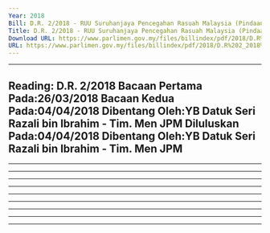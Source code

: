```yaml
---
Year: 2018
Bill: D.R. 2/2018 - RUU Suruhanjaya Pencegahan Rasuah Malaysia (Pindaan) 2018 (Lulus)
Title: D.R. 2/2018 - RUU Suruhanjaya Pencegahan Rasuah Malaysia (Pindaan) 2018 (Lulus)
Download URL: https://www.parlimen.gov.my/files/billindex/pdf/2018/D.R%202_2018%20-%20bm.pdf
URL: https://www.parlimen.gov.my/files/billindex/pdf/2018/D.R%202_2018%20-%20bm.pdf
---
```

---
Reading:
D.R. 2/2018
Bacaan Pertama Pada:26/03/2018
Bacaan Kedua Pada:04/04/2018
Dibentang Oleh:YB Datuk Seri Razali bin Ibrahim - Tim. Men JPM
Diluluskan Pada:04/04/2018
Dibentang Oleh:YB Datuk Seri Razali bin Ibrahim - Tim. Men JPM
---

-----

-----

-----

-----

-----

-----

-----

-----

-----

